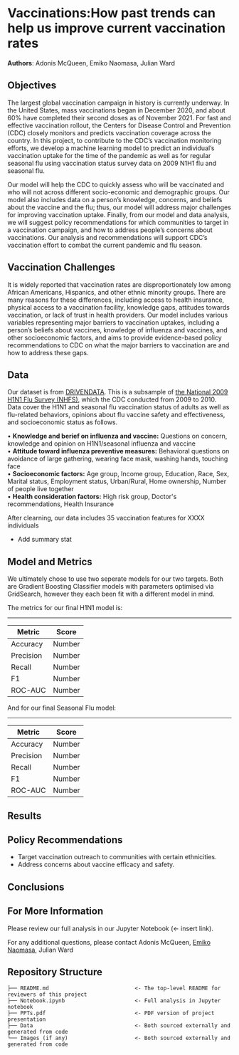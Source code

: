# Vaccinations:How past trends can help us improve current vaccination rates

**Authors**: Adonis McQueen, Emiko Naomasa, Julian Ward

## Objectives 

The largest global vaccination campaign in history is currently underway. In the United States, mass vaccinations began in December 2020, and about 60% have completed their second doses as of November 2021. For fast and effective vaccination rollout, the Centers for Disease Control and Prevention (CDC) closely monitors and predicts vaccination coverage across the country. In this project, to contribute to the CDC’s vaccination monitoring efforts, we develop a machine learning model to predict an individual’s vaccination uptake for the time of the pandemic as well as for regular seasonal flu using vaccination status survey data on 2009 N1H1 flu and seasonal flu.

Our model will help the CDC to quickly assess who will be vaccinated and who will not across different socio-economic and demographic groups. Our model also includes data on a person’s knowledge, concerns, and beliefs about the vaccine and the flu; thus, our model will address major challenges for improving vaccination uptake. Finally, from our model and data analysis, we will suggest policy recommendations for which communities to target in a vaccination campaign, and how to address people’s concerns about vaccinations. Our analysis and recommendations will support CDC’s vaccination effort to combat the current pandemic and flu season. 

## Vaccination Challenges

It is widely reported that vaccination rates are disproportionately low among African Americans, Hispanics, and other ethnic minority groups. There are many reasons for these differences, including access to health insurance, physical access to a vaccination facility, knowledge gaps, attitudes towards vaccination, or lack of trust in health providers. Our model includes various variables representing major barriers to vaccination uptakes, including a person’s beliefs about vaccines, knowledge of influenza and vaccines, and other socioeconomic factors, and aims to provide evidence-based policy recommendations to CDC on what the major barriers to vaccination are and how to address these gaps. 

## Data

Our dataset is from [DRIVENDATA](https://www.drivendata.org/competitions/66/flu-shot-learning/). This is a subsample of [the National 2009 H1N1 Flu Survey (NHFS)](https://www.cdc.gov/nchs/nis/data_files_h1n1.htm), which the CDC conducted from 2009 to 2010. Data cover the H1N1 and seasonal flu vaccination status of adults as well as flu-related behaviors, opinions about flu vaccine safety and effectiveness, and socioeconomic status as follows. 

•	**Knowledge and berief on influenza and vaccine:** Questions on concern, knowledge and opinion on H1N1/seasonal influenza and vaccine  
•	**Attitude toward influenza preventive measures:** Behavioral questions on avoidance of large gathering, wearing face mask, washing hands, touching face   
•	**Socioeconomic factors:** Age group, Income group, Education, Race, Sex, Marital status, Employment status, Urban/Rural, Home ownership, Number of people live together\
•	**Health consideration factors:** High risk group, Doctor's recommendations, Health Insurance 

After clearning, our data includes 35 vaccination features for XXXX individuals

- Add summary stat


## Model and Metrics

We ultimately chose to use two seperate models for our two targets. Both are Gradient Boosting Classifier models with parameters optimised via GridSearch, however they each been fit with a different model in mind. 

The metrics for our final H1N1 model is:

******************************
| Metric      | Score       |
| ----------- | ----------- |
| Accuracy    | Number      |
| Precision   | Number      |
| Recall      | Number      |
| F1          | Number      |
| ROC-AUC     | Number      |

And for our final Seasonal Flu model: 

******************************
| Metric      | Score       |
| ----------- | ----------- |
| Accuracy    | Number      |
| Precision   | Number      |
| Recall      | Number      |
| F1          | Number      |
| ROC-AUC     | Number      |


## Results

## Policy Recommendations 

- Target vaccination outreach to communities with certain ethnicities. 
- Address concerns about vaccine efficacy and safety. 

## Conclusions

## For More Information

Please review our full analysis in our Jupyter Notebook (<- insert link). 

For any additional questions, please contact Adonis McQueen, [Emiko Naomasa](emikonaomasa@gmail.com), Julian Ward

## Repository Structure

```
├── README.md                           <- The top-level README for reviewers of this project
├── Notebook.ipynb                      <- Full analysis in Jupyter notebook
├── PPTs.pdf                            <- PDF version of project presentation
├── Data                                <- Both sourced externally and generated from code
└── Images (if any)                     <- Both sourced externally and generated from code
```
